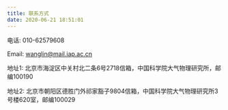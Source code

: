 ```yaml
---
title: 联系方式
date: 2020-06-21 18:51:01
---
```


电话: 010-62579608

Email: wanglin@mail.iap.ac.cn

地址1: 北京市海淀区中关村北二条6号2718信箱，中国科学院大气物理研究所，邮编100190

地址2: 北京市朝阳区德胜门外祁家豁子9804信箱，中国科学院大气物理研究所3号楼620室，邮编100029